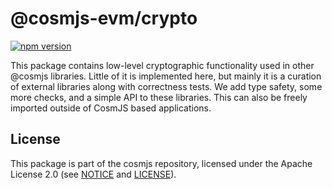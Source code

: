 # @cosmjs-evm/crypto

[![npm version](https://img.shields.io/npm/v/@cosmjs-evm/crypto.svg)](https://www.npmjs.com/package/@cosmjs-evm/crypto)

This package contains low-level cryptographic functionality used in other
@cosmjs libraries. Little of it is implemented here, but mainly it is a curation
of external libraries along with correctness tests. We add type safety, some
more checks, and a simple API to these libraries. This can also be freely
imported outside of CosmJS based applications.

## License

This package is part of the cosmjs repository, licensed under the Apache License
2.0 (see [NOTICE](https://github.com/cosmos/cosmjs/blob/main/NOTICE) and
[LICENSE](https://github.com/cosmos/cosmjs/blob/main/LICENSE)).
